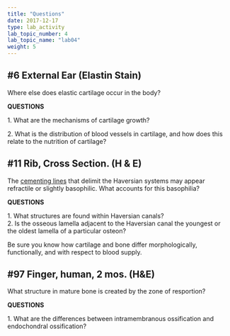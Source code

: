 ```yaml
---
title: "Questions"
date: 2017-12-17
type: lab_activity
lab_topic_number: 4
lab_topic_name: "lab04"
weight: 5
---
```

<div class="entrybody">
	
<h2>#6 External Ear (Elastin Stain)</h2>

<p>Where else does elastic cartilage occur in the body? </p>

<p><b><span class="caps">QUESTIONS</span></b></p>

<p>1.  What are the mechanisms of cartilage growth? </p>

<p>2.  What is the distribution of blood vessels in cartilage, and how does this relate to the nutrition of cartilage? </p>

<h2>#11 Rib, Cross Section. (H &amp; E) </h2>

<p>The <u>cementing lines</u> that delimit the Haversian systems may appear refractile or slightly basophilic. What accounts for this basophilia?  </p>

<p><b><span class="caps">QUESTIONS</span></b></p>

<p>1.  What structures are found within Haversian canals? <br>
2.  Is the osseous lamella adjacent to the Haversian canal the youngest or the oldest lamella of a particular osteon? </p>

<p>Be sure you know how cartilage and bone differ morphologically, functionally, and with respect to blood supply.</p>




<h2>#97 Finger, human, 2 mos.  (H&amp;E) </h2>

<p>What structure in mature bone is created by the zone of resportion? </p>

<p><b><span class="caps">QUESTIONS</span></b></p>

<p>1. What are the differences between intramembranous ossification and endochondral ossification?</p>
						
						
</div>

